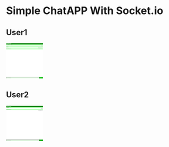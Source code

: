 # Simple ChatAPP With Socket.io

## User1
<img title="cover-photo" alt="" src="images/user1.png" width="100px">

## User2
<img title="cover-photo-2" alt="" src="images/user2.png" width="100px">
